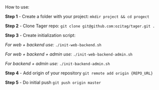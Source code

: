 How to use:

**Step 1** - Create a folder with your project:
`mkdir project && cd progect`

**Step 2** - Clone Tager repo:
`git clone git@github.com:ozitag/tager.git .`

**Step 3** - Create initialization script:

_For web + backend use:_
`./init-web-backend.sh`

_For web + backend + admin use:_
`./init-web-backend-admin.sh`

_For backend + admin use:_
`./init-backend-admin.sh`

**Step 4** - Add origin of your repository
`git remote add origin {REPO_URL}`

**Step 5** - Do initial push
`git push origin master`
